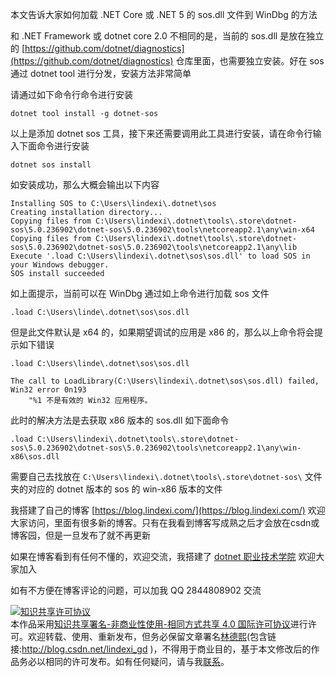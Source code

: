 
本文告诉大家如何加载 .NET Core 或 .NET 5 的 sos.dll 文件到 WinDbg 的方法

<!--more-->


<!-- 发布 -->

和 .NET Framework 或 dotnet core 2.0 不相同的是，当前的 sos.dll 是放在独立的 [https://github.com/dotnet/diagnostics](https://github.com/dotnet/diagnostics) 仓库里面，也需要独立安装。好在 sos 通过 dotnet tool 进行分发，安装方法非常简单

请通过如下命令行命令进行安装

```
dotnet tool install -g dotnet-sos
```

以上是添加 dotnet sos 工具，接下来还需要调用此工具进行安装，请在命令行输入下面命令进行安装

```
dotnet sos install
```

如安装成功，那么大概会输出以下内容

```
Installing SOS to C:\Users\lindexi\.dotnet\sos
Creating installation directory...
Copying files from C:\Users\lindexi\.dotnet\tools\.store\dotnet-sos\5.0.236902\dotnet-sos\5.0.236902\tools\netcoreapp2.1\any\win-x64
Copying files from C:\Users\lindexi\.dotnet\tools\.store\dotnet-sos\5.0.236902\dotnet-sos\5.0.236902\tools\netcoreapp2.1\any\lib
Execute '.load C:\Users\lindexi\.dotnet\sos\sos.dll' to load SOS in your Windows debugger.
SOS install succeeded
```

如上面提示，当前可以在 WinDbg 通过如上命令进行加载 sos 文件

```
.load C:\Users\linde\.dotnet\sos\sos.dll
```

但是此文件默认是 x64 的，如果期望调试的应用是 x86 的，那么以上命令将会提示如下错误

```
.load C:\Users\linde\.dotnet\sos\sos.dll

The call to LoadLibrary(C:\Users\lindexi\.dotnet\sos\sos.dll) failed, Win32 error 0n193
    "%1 不是有效的 Win32 应用程序。
```

此时的解决方法是去获取 x86 版本的 sos.dll 如下面命令

```
.load C:\Users\lindexi\.dotnet\tools\.store\dotnet-sos\5.0.236902\dotnet-sos\5.0.236902\tools\netcoreapp2.1\any\win-x86\sos.dll
```

需要自己去找放在 `C:\Users\lindexi\.dotnet\tools\.store\dotnet-sos\` 文件夹的对应的 dotnet 版本的 sos 的 win-x86 版本的文件



我搭建了自己的博客 [https://blog.lindexi.com/](https://blog.lindexi.com/) 欢迎大家访问，里面有很多新的博客。只有在我看到博客写成熟之后才会放在csdn或博客园，但是一旦发布了就不再更新

如果在博客看到有任何不懂的，欢迎交流，我搭建了 [dotnet 职业技术学院](https://t.me/dotnet_campus) 欢迎大家加入

如有不方便在博客评论的问题，可以加我 QQ 2844808902 交流

<a rel="license" href="http://creativecommons.org/licenses/by-nc-sa/4.0/"><img alt="知识共享许可协议" style="border-width:0" src="https://licensebuttons.net/l/by-nc-sa/4.0/88x31.png" /></a><br />本作品采用<a rel="license" href="http://creativecommons.org/licenses/by-nc-sa/4.0/">知识共享署名-非商业性使用-相同方式共享 4.0 国际许可协议</a>进行许可。欢迎转载、使用、重新发布，但务必保留文章署名[林德熙](http://blog.csdn.net/lindexi_gd)(包含链接:http://blog.csdn.net/lindexi_gd )，不得用于商业目的，基于本文修改后的作品务必以相同的许可发布。如有任何疑问，请与我[联系](mailto:lindexi_gd@163.com)。